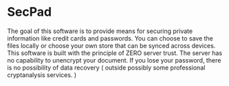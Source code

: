# SecPad
 The goal of this software is to provide means for securing private information like credit cards and passwords. You can choose to save the files locally or choose your own store that can be synced across devices. This software is built with the principle of ZERO server trust. The server has no capability to unencrypt your document. If you lose your password, there is no possibility of data recovery ( outside possibly some professional cryptanalysis services. )
